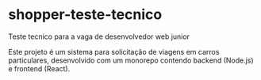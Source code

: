 # shopper-teste-tecnico
Teste tecnico para a vaga de desenvolvedor web junior

Este projeto é um sistema para solicitação de viagens em carros particulares, desenvolvido com um monorepo contendo backend (Node.js) e frontend (React).